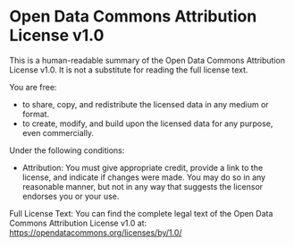 Open Data Commons Attribution License v1.0
===========================================

This is a human-readable summary of the Open Data Commons Attribution License v1.0. 
It is not a substitute for reading the full license text.

You are free:
  - to share, copy, and redistribute the licensed data in any medium or format.
  - to create, modify, and build upon the licensed data for any purpose, 
    even commercially.

Under the following conditions:
  - Attribution: You must give appropriate credit, provide a link to the license, 
    and indicate if changes were made. You may do so in any reasonable manner, 
    but not in any way that suggests the licensor endorses you or your use.

Full License Text:
You can find the complete legal text of the Open Data Commons Attribution License v1.0 at:
https://opendatacommons.org/licenses/by/1.0/

